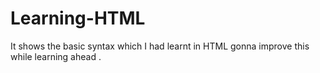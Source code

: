 # Learning-HTML
It shows the basic syntax which I had learnt in HTML gonna improve this while learning ahead .
